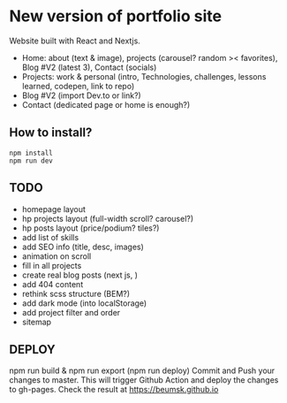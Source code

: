 # New version of portfolio site

Website built with React and Nextjs.

- Home: about (text & image), projects (carousel? random >< favorites), Blog #V2 (latest 3), Contact (socials)
- Projects: work & personal (intro, Technologies, challenges, lessons learned, codepen, link to repo)
- Blog #V2 (import Dev.to or link?)
- Contact (dedicated page or home is enough?)

## How to install?

```
npm install
npm run dev
```

## TODO

- homepage layout
- hp projects layout (full-width scroll? carousel?)
- hp posts layout (price/podium? tiles?)
- add list of skills
- add SEO info (title, desc, images)
- animation on scroll
- fill in all projects
- create real blog posts (next js, )
- add 404 content
- rethink scss structure (BEM?)
- add dark mode (into localStorage)
- add project filter and order
- sitemap

## DEPLOY

npm run build & npm run export (npm run deploy)
Commit and Push your changes to master.
This will trigger Github Action and deploy the changes to gh-pages.
Check the result at https://beumsk.github.io
